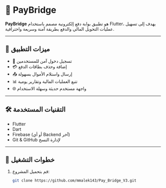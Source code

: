 # 💸 PayBridge

**PayBridge** هو تطبيق بوابة دفع إلكترونية مصمم باستخدام Flutter، يهدف إلى تسهيل عمليات التحويل المالي والدفع بطريقة آمنة وسريعة واحترافية.

---

## 📱 ميزات التطبيق

- 🔐 تسجيل دخول آمن للمستخدمين
- 💳 إضافة وحذف بطاقات الدفع
- 📤 إرسال واستلام الأموال بسهولة
- 📊 تتبع العمليات المالية وتقارير يومية
- 🌐 واجهة مستخدم حديثة وسهلة الاستخدام

---

## 🛠️ التقنيات المستخدمة

- Flutter
- Dart
- Firebase (أو أي Backend آخر)
- Git & GitHub لإدارة النسخ

---

## 🧪 خطوات التشغيل

1. قم بتحميل المشروع:
   ```bash
   git clone https://github.com/mmalek143/Pay_Bridge_V3.git
